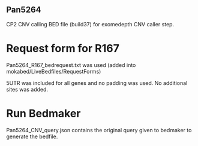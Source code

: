 ## Pan5264

CP2 CNV calling BED file (build37) for exomedepth CNV caller step.

# Request form for R167
Pan5264_R167_bedrequest.txt was used  (added into mokabed/LiveBedfiles/RequestForms)

5UTR was included for all genes and no padding was used. No additional sites was added.

# Run Bedmaker
Pan5264_CNV_query.json contains the original query given to bedmaker to generate the bedfile.

